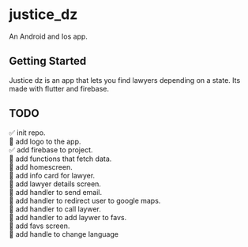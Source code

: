 # justice_dz

An Android and Ios app.

## Getting Started
Justice dz is an app that lets you find lawyers depending on a state. Its made with flutter and firebase.

## TODO
:white_check_mark: init repo. <br/>
:black_square_button: add logo to the app. <br/>
:white_check_mark: add firebase to project. <br/>
:black_square_button: add functions that fetch data. <br/>
:black_square_button: add homescreen. <br/>
:black_square_button: add info card for lawyer. <br/>
:black_square_button: add lawyer details screen. <br/>
:black_square_button: add handler to send email. <br/>
:black_square_button: add handler to redirect user to google maps. <br/>
:black_square_button: add handler to call laywer. <br/>
:black_square_button: add handler to add laywer to favs. <br/>
:black_square_button: add favs screen. <br/>
:black_square_button: add handle to change language <br/>

